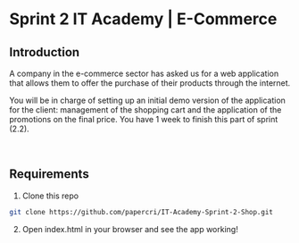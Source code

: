 # Sprint 2 IT Academy | E-Commerce

## Introduction

A company in the e-commerce sector has asked us for a web application that allows them to offer the purchase of their products through the internet.

You will be in charge of setting up an initial demo version of the application for the client: management of the shopping cart and the application of the promotions on the final price. You have 1 week to finish this part of sprint (2.2).

<br>

## Requirements


1. Clone this repo
```bash
git clone https://github.com/papercri/IT-Academy-Sprint-2-Shop.git
```

2. Open index.html in your browser and see the app working!


